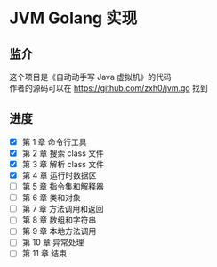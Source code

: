 # JVM Golang 实现

## 监介

这个项目是《自动动手写 Java 虚拟机》的代码  
作者的源码可以在 https://github.com/zxh0/jvm.go 找到

## 进度

- [x] 第 1 章 命令行工具
- [x] 第 2 章 搜索 class 文件
- [x] 第 3 章 解析 class 文件
- [x] 第 4 章 运行时数据区
- [ ] 第 5 章 指令集和解释器
- [ ] 第 6 章 类和对象
- [ ] 第 7 章 方法调用和返回
- [ ] 第 8 章 数组和字符串
- [ ] 第 9 章 本地方法调用
- [ ] 第 10 章 异常处理
- [ ] 第 11 章 结束